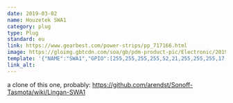 ```yaml
---
date: 2019-03-02
name: Houzetek SWA1
category: plug
type: Plug
standard: eu
link: https://www.gearbest.com/power-strips/pp_717166.html
image: https://gloimg.gbtcdn.com/soa/gb/pdm-product-pic/Electronic/2019/01/14/goods_img_big-v1/20190114091443_23823.jpg
template: '{"NAME":"SWA1","GPIO":[255,255,255,255,52,21,255,255,255,17,255,255,255],"FLAG":0,"BASE":18}'
link_alt:
---
```



a clone of this one, probably: https://github.com/arendst/Sonoff-Tasmota/wiki/Lingan-SWA1

